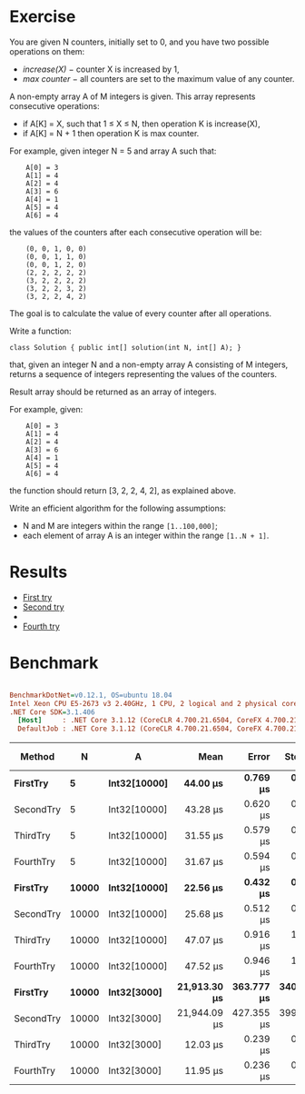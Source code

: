 ﻿# Exercise
You are given N counters, initially set to 0, and you have two possible operations on them:

- _increase(X)_ − counter X is increased by 1,
- _max counter_ − all counters are set to the maximum value of any counter.

A non-empty array A of M integers is given. This array represents consecutive operations:

- if A[K] = X, such that 1 ≤ X ≤ N, then operation K is increase(X),
- if A[K] = N + 1 then operation K is max counter.

For example, given integer N = 5 and array A such that:
```
    A[0] = 3
    A[1] = 4
    A[2] = 4
    A[3] = 6
    A[4] = 1
    A[5] = 4
    A[6] = 4
```

the values of the counters after each consecutive operation will be:
```
    (0, 0, 1, 0, 0)
    (0, 0, 1, 1, 0)
    (0, 0, 1, 2, 0)
    (2, 2, 2, 2, 2)
    (3, 2, 2, 2, 2)
    (3, 2, 2, 3, 2)
    (3, 2, 2, 4, 2)
```

The goal is to calculate the value of every counter after all operations.

Write a function:

```
class Solution { public int[] solution(int N, int[] A); }
```

that, given an integer N and a non-empty array A consisting of M integers, returns a sequence of integers representing the values of the counters.

Result array should be returned as an array of integers.

For example, given:
```
    A[0] = 3
    A[1] = 4
    A[2] = 4
    A[3] = 6
    A[4] = 1
    A[5] = 4
    A[6] = 4
```

the function should return [3, 2, 2, 4, 2], as explained above.

Write an efficient algorithm for the following assumptions:

- N and M are integers within the range `[1..100,000]`;
- each element of array A is an integer within the range `[1..N + 1]`.


# Results
- [First try](https://app.codility.com/demo/results/trainingMXXMRX-K2R/)
- [Second try](https://app.codility.com/demo/results/trainingX8YE26-PC2/)
-
- [Fourth try](https://app.codility.com/demo/results/training6N86XV-7TU/)

# Benchmark
``` ini

BenchmarkDotNet=v0.12.1, OS=ubuntu 18.04
Intel Xeon CPU E5-2673 v3 2.40GHz, 1 CPU, 2 logical and 2 physical cores
.NET Core SDK=3.1.406
  [Host]     : .NET Core 3.1.12 (CoreCLR 4.700.21.6504, CoreFX 4.700.21.6905), X64 RyuJIT
  DefaultJob : .NET Core 3.1.12 (CoreCLR 4.700.21.6504, CoreFX 4.700.21.6905), X64 RyuJIT


```
|    Method |     N |            A |         Mean |      Error |     StdDev |  Gen 0 |  Gen 1 | Gen 2 | Allocated |
|---------- |------ |------------- |-------------:|-----------:|-----------:|-------:|-------:|------:|----------:|
|  **FirstTry** |     **5** | **Int32[10000]** |     **44.00 μs** |   **0.769 μs** |   **0.755 μs** |      **-** |      **-** |     **-** |      **48 B** |
| SecondTry |     5 | Int32[10000] |     43.28 μs |   0.620 μs |   0.580 μs |      - |      - |     - |      48 B |
|  ThirdTry |     5 | Int32[10000] |     31.55 μs |   0.579 μs |   0.541 μs |      - |      - |     - |      49 B |
| FourthTry |     5 | Int32[10000] |     31.67 μs |   0.594 μs |   0.636 μs |      - |      - |     - |      48 B |
|  **FirstTry** | **10000** | **Int32[10000]** |     **22.56 μs** |   **0.432 μs** |   **0.424 μs** | **2.5330** | **0.3052** |     **-** |   **40024 B** |
| SecondTry | 10000 | Int32[10000] |     25.68 μs |   0.512 μs |   0.479 μs | 2.5330 | 0.3052 |     - |   40024 B |
|  ThirdTry | 10000 | Int32[10000] |     47.07 μs |   0.916 μs |   1.454 μs | 2.5024 | 0.3052 |     - |   40024 B |
| FourthTry | 10000 | Int32[10000] |     47.52 μs |   0.946 μs |   1.327 μs | 2.5024 | 0.3052 |     - |   40024 B |
|  **FirstTry** | **10000** |  **Int32[3000]** | **21,913.30 μs** | **363.777 μs** | **340.278 μs** |      **-** |      **-** |     **-** |   **40330 B** |
| SecondTry | 10000 |  Int32[3000] | 21,944.09 μs | 427.355 μs | 399.748 μs |      - |      - |     - |   40044 B |
|  ThirdTry | 10000 |  Int32[3000] |     12.03 μs |   0.239 μs |   0.294 μs | 2.5330 | 0.3052 |     - |   40024 B |
| FourthTry | 10000 |  Int32[3000] |     11.95 μs |   0.236 μs |   0.299 μs | 2.5330 | 0.3052 |     - |   40024 B |
